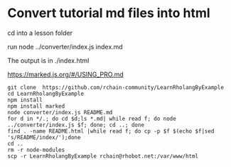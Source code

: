 # Convert tutorial md files into html

cd into a lesson folder

run node ../converter/index.js index.md

The output is in ./index.html

https://marked.js.org/#/USING_PRO.md


```
git clone  https://github.com/rchain-community/LearnRholangByExample
cd LearnRholangByExample
npm install
npm install marked
node converter/index.js README.md
for d in */.; do cd $d;ls *.md| while read f; do node ../converter/index.js $f; done; cd ..; done
find . -name README.html |while read f; do cp -p $f $(echo $f|sed 's/README/index/');done
cd ..
rm -r node-modules
scp -r LearnRholangByExample rchain@rhobot.net:/var/www/html
